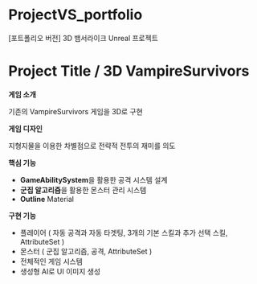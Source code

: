 # ProjectVS_portfolio
[포트폴리오 버전] 3D 뱀서라이크 Unreal  프로젝트


# Project Title / 3D VampireSurvivors

**게임 소개**

기존의 VampireSurvivors 게임을 3D로 구현

**게임 디자인**

지형지물을 이용한 차별점으로 전략적 전투의 재미를 의도

**핵심 기능**

- **GameAbilitySystem**을 활용한 공격 시스템 설계
- **군집 알고리즘**을 활용한 몬스터 관리 시스템
- **Outline** Material

**구현 기능**

- 플레이어 ( 자동 공격과 자동 타겟팅, 3개의 기본 스킬과 추가 선택 스킬, AttributeSet )
- 몬스터 ( 군집 알고리즘, 공격, AttributeSet )
- 전체적인 게임 시스템
- 생성형 AI로 UI 이미지 생성
